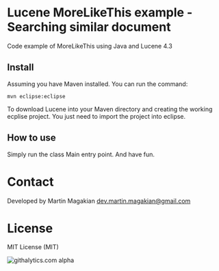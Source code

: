 Lucene MoreLikeThis example - Searching similar document
============

Code example of MoreLikeThis using Java and Lucene 4.3

Install
---------
Assuming you have Maven installed.
You can run the command:

	mvn eclipse:eclipse

To download Lucene into your Maven directory and creating the working ecplise project.
You just need to import the project into eclipse.

 
How to use
---------
Simply run the class Main entry point. And have fun.


Contact
=========
Developed by Martin Magakian 
dev.martin.magakian@gmail.com


License
=========
MIT License (MIT)

![githalytics.com alpha](https://cruel-carlota.gopagoda.com/665a065dcfda8909ed6a798507cc1b32 "githalytics.com")


